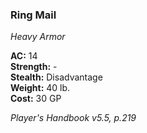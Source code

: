 ### Ring Mail
*Heavy Armor*  

**AC:** 14  
**Strength:** -  
**Stealth:** Disadvantage  
**Weight:** 40 lb.  
**Cost:** 30 GP  

*Player's Handbook v5.5, p.219*